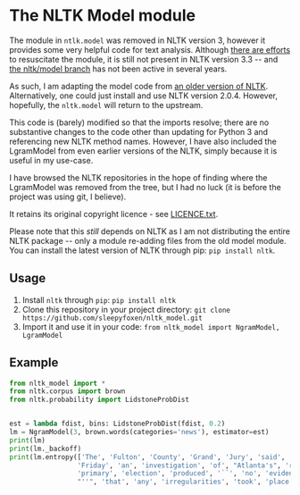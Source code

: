 # The NLTK Model module

The module in `ntlk.model` was removed in NLTK version 3, however it provides some very helpful
code for text analysis. Although [there are efforts](https://github.com/nltk/nltk/issues/1342) to
resuscitate the module, it is still not present in NLTK version 3.3 -- and 
[the nltk/model branch](https://github.com/nltk/nltk/tree/model) has not been active in several years.

As such, I am adapting the model code from [an older version of NLTK](https://github.com/nltk/nltk/tree/2.0.4/).
Alternatively, one could just install and use NLTK version 2.0.4. However, hopefully, the `nltk.model` will return
to the upstream.

This code is (barely) modified so that the imports resolve; there are no substantive changes to the code
other than updating for Python 3 and referencing new NLTK method names. However, I have also included the LgramModel
from even earlier versions of the NLTK, simply because it is useful in my use-case.

I have browsed the NLTK repositories in the hope of finding where the LgramModel was removed from the tree, but I
had no luck (it is before the project was using git, I believe).

It retains its original copyright licence - see
[LICENCE.txt](https://github.com/sleepyfoxen/nltk_model/blob/master/LICENCE.txt).

Please note that this *still* depends on NLTK as I am not distributing the entire NLTK package -- only a module
re-adding files from the old model module. You can install the latest version of NLTK through pip: `pip install nltk`.

## Usage

1.  Install `nltk` through `pip`: `pip install nltk`
2.  Clone this repository in your project directory: `git clone https://github.com/sleepyfoxen/nltk_model.git`
3.  Import it and use it in your code: `from nltk_model import NgramModel, LgramModel`

## Example

```python
from nltk_model import *
from nltk.corpus import brown
from nltk.probability import LidstoneProbDist


est = lambda fdist, bins: LidstoneProbDist(fdist, 0.2)
lm = NgramModel(3, brown.words(categories='news'), estimator=est)
print(lm)
print(lm._backoff)
print(lm.entropy(['The', 'Fulton', 'County', 'Grand', 'Jury', 'said',
                 'Friday', 'an', 'investigation', 'of', "Atlanta's", 'recent',
                 'primary', 'election', 'produced', '``', 'no', 'evidence',
                 "''", 'that', 'any', 'irregularities', 'took', 'place', '.']))
```
